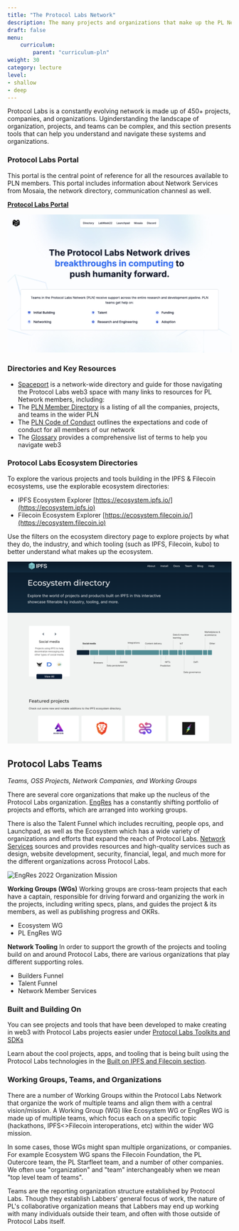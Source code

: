 ```yaml
---
title: "The Protocol Labs Network"
description: The many projects and organizations that make up the PL Network
draft: false
menu:
    curriculum:
        parent: "curriculum-pln"
weight: 30
category: lecture
level:
- shallow
- deep
---
```


Protocol Labs is a constantly evolving network is made up of 450+ projects, companies, and organizations. Uginderstanding the landscape of organization, projects, and teams can be complex, and this section presents tools that can help you understand and navigate these systems and organizations.

### Protocol Labs Portal
This portal is the central point of reference for all the resources available to PLN members. This portal includes information about Network Services from Mosaia, the network directory, communication channesl as well.

**[Protocol Labs Portal](https://www.plnetwork.io/)**

![Network Resources and Services](pln-page.png)

### Directories and Key Resources

* [Spaceport](https://coda.io/d/Protocol-Labs-Spaceport_dDpJBnYeqJb/What-is-Spaceport_suSQ9#_luhKz) is a network-wide directory and guide for those navigating the Protocol Labs web3 space with many links to resources for PL Network members, including:
* The [PLN Member Directory](https://www.plnetwork.io/directory/teams) is a listing of all the companies, projects, and teams in the wider PLN
* The [PLN Code of Conduct](https://protocol.almanac.io/docs/pln-code-of-conduct-ymBUYyonmhfvizGu6yOpXH1qkuWYce96) outlines the expectations and code of conduct for all members of our network
* The [Glossary](https://protocol.almanac.io/docs/glossary-ycx3uRbXUM3d7uf1EBz89msUmb1UjzR7) provides a comprehensive list of terms to help you navigate web3


### Protocol Labs Ecosystem Directories
To explore the various projects and tools building in the IPFS & Filecoin ecosystems, use the explorable ecosystem directories:
* IPFS Ecosystem Explorer [https://ecosystem.ipfs.io/](https://ecosystem.ipfs.io)
* Filecoin Ecosystem Explorer [https://ecosystem.filecoin.io/](https://ecosystem.filecoin.io)


Use the filters on the ecosystem directory page to explore projects by what they do, the industry, and which tooling (such as IPFS, Filecoin, kubo) to better understand what makes up the ecosystem.

![Ecosystem Directory](ecosystem.png)

## Protocol Labs Teams
_Teams, OSS Projects, Network Companies, and Working Groups_

There are several core organizations that make up the nucleus of the Protocol Labs organization. [EngRes](https://www.notion.so/pl-strflt/PL-EngRes-Public-b5086aea86ed4f81bc7d0721c6935e1e) has a constantly shifting portfolio of projects and efforts, which are arranged into working groups.

There is also the Talent Funnel which includes recruiting, people ops, and Launchpad, as well as the Ecosystem which has a wide variety of organizations and efforts that expand the reach of Protocol Labs. [Network Services](https://airtable.com/shrMaFq3hWY4KZnka/tbliESOTOmIM1l0rt) sources and provides resources and high-quality services such as design, website development, security, financial, legal, and much more for the different organizations across Protocol Labs.

![EngRes 2022 Organization Mission](engres-2022.png)

**Working Groups (WGs)**
Working groups are cross-team projects that each have a captain, responsible for driving forward and organizing the work in the projects, including writing specs, plans, and guides the project & its members, as well as publishing progress and OKRs.
- Ecosystem WG
- PL EngRes WG

**Network Tooling**
In order to support the growth of the projects and tooling build on and around Protocol Labs, there are various organizations that play different supporting roles.
- Builders Funnel
- Talent Funnel
- Network Member Services


### Built and Building On

You can see projects and tools that have been developed to make creating in web3 with Protocol Labs projects easier under [Protocol Labs Toolkits and SDKs](https://protocol-labs.gitbook.io/launchpad-curriculum/other-resources/protocol-labs-toolkits-sdks)

Learn about the cool projects, apps, and tooling that is being built using the Protocol Labs technologies in the [Built on IPFS and Filecoin section](https://protocol-labs.gitbook.io/launchpad-curriculum/other-resources/built-on-ipfs-filecoin).

### Working Groups, Teams, and Organizations

There are a number of Working Groups within the Protocol Labs Network that organize the work of multiple teams and align them with a central vision/mission. A Working Group (WG) like Ecosystem WG or EngRes WG is made up of multiple teams, which focus each on a specific topic (hackathons, IPFS<>Filecoin interoperations, etc) within the wider WG mission.

In some cases, those WGs might span multiple organizations, or companies. For example Ecosystem WG spans the Filecoin Foundation, the PL Outercore team, the PL Starfleet team, and a number of other companies. We often use "organization" and "team" interchangeably when we mean "top level team of teams".

Teams are the reporting organization structure established by Protocol Labs. Though they establish Labbers' general focus of work, the nature of PL's collaborative organization means that Labbers may end up working with many individuals outside their team, and often with those outside of Protocol Labs itself.
